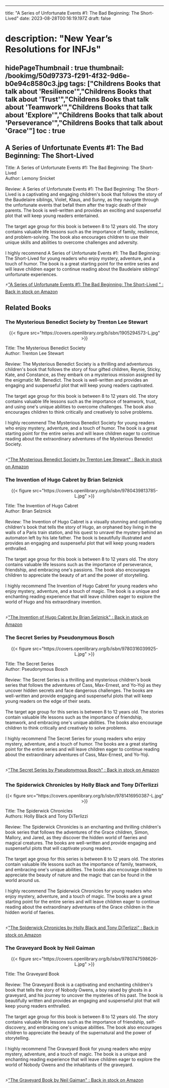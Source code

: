 
---
title: "A Series of Unfortunate Events #1: The Bad Beginning: The Short-Lived"
date: 2023-08-28T00:16:19.197Z
draft: false
# description: "New Year’s Resolutions for INFJs"
hidePageThumbnail : true
thumbnail: /bookimg/50d97373-f291-4f32-9d6e-b0e94c8580c3.jpg
tags: ["Childrens Books that talk about 'Resilience'","Childrens Books that talk about 'Trust'","Childrens Books that talk about 'Teamwork'","Childrens Books that talk about 'Explore'","Childrens Books that talk about 'Perseverance'","Childrens Books that talk about 'Grace'"]
toc : true
---
## A Series of Unfortunate Events #1: The Bad Beginning: The Short-Lived 

Title: A Series of Unfortunate Events #1: The Bad Beginning: The Short-Lived</br>
Author: Lemony Snicket</br></br>
Review: A Series of Unfortunate Events #1: The Bad Beginning: The Short-Lived is a captivating and engaging children's book that follows the story of the Baudelaire siblings, Violet, Klaus, and Sunny, as they navigate through the unfortunate events that befall them after the tragic death of their parents. The book is well-written and provides an exciting and suspenseful plot that will keep young readers entertained.</br></br>
The target age group for this book is between 8 to 12 years old. The story contains valuable life lessons such as the importance of family, resilience, and problem-solving. The book also encourages children to use their unique skills and abilities to overcome challenges and adversity.</br></br>
I highly recommend A Series of Unfortunate Events #1: The Bad Beginning: The Short-Lived for young readers who enjoy mystery, adventure, and a touch of humor. The book is a great starting point for the entire series and will leave children eager to continue reading about the Baudelaire siblings' unfortunate experiences.</br>

<p>⚡<a id="aflink" href="https://www.amazon.com/gp/search?ie=UTF8&tag=klayu00-20&linkCode=ur2&linkId=6639bed89a8ad8dd2705e40644eb43d3&camp=1789&creative=9325&index=books&keywords=A Series of Unfortunate Events #1: The Bad Beginning: The Short-Lived " class="one" target="_blank" title='"A Series of Unfortunate Events #1: The Bad Beginning: The Short-Lived " : Back in stock on Amazon'>"A Series of Unfortunate Events #1: The Bad Beginning: The Short-Lived " : Back in stock on Amazon</a></p>

## Related Books
### The Mysterious Benedict Society by Trenton Lee Stewart
<center>
{{< figure src="https://covers.openlibrary.org/b/isbn/1905294573-L.jpg" >}}
</center>

Title: The Mysterious Benedict Society</br>
Author: Trenton Lee Stewart</br></br>
Review: The Mysterious Benedict Society is a thrilling and adventurous children's book that follows the story of four gifted children, Reynie, Sticky, Kate, and Constance, as they embark on a mysterious mission assigned by the enigmatic Mr. Benedict. The book is well-written and provides an engaging and suspenseful plot that will keep young readers captivated.</br></br>
The target age group for this book is between 8 to 12 years old. The story contains valuable life lessons such as the importance of teamwork, trust, and using one's unique abilities to overcome challenges. The book also encourages children to think critically and creatively to solve problems.</br></br>
I highly recommend The Mysterious Benedict Society for young readers who enjoy mystery, adventure, and a touch of humor. The book is a great starting point for the entire series and will leave children eager to continue reading about the extraordinary adventures of the Mysterious Benedict Society.</br></br>

<p>⚡<a id="aflink" href="https://www.amazon.com/gp/search?ie=UTF8&tag=klayu00-20&linkCode=ur2&linkId=6639bed89a8ad8dd2705e40644eb43d3&camp=1789&creative=9325&index=books&keywords=The Mysterious Benedict Society by Trenton Lee Stewart" class="one" target="_blank" title='"The Mysterious Benedict Society by Trenton Lee Stewart" : Back in stock on Amazon'>"The Mysterious Benedict Society by Trenton Lee Stewart" : Back in stock on Amazon</a></p>

### The Invention of Hugo Cabret by Brian Selznick
<center>
{{< figure src="https://covers.openlibrary.org/b/isbn/9780439813785-L.jpg" >}}
</center>

Title: The Invention of Hugo Cabret</br>
Author: Brian Selznick</br></br>
Review: The Invention of Hugo Cabret is a visually stunning and captivating children's book that tells the story of Hugo, an orphaned boy living in the walls of a Paris train station, and his quest to unravel the mystery behind an automaton left by his late father. The book is beautifully illustrated and provides an engaging and suspenseful plot that will keep young readers enthralled.</br></br>
The target age group for this book is between 8 to 12 years old. The story contains valuable life lessons such as the importance of perseverance, friendship, and embracing one's passions. The book also encourages children to appreciate the beauty of art and the power of storytelling.</br></br>
I highly recommend The Invention of Hugo Cabret for young readers who enjoy mystery, adventure, and a touch of magic. The book is a unique and enchanting reading experience that will leave children eager to explore the world of Hugo and his extraordinary invention.</br></br>

<p>⚡<a id="aflink" href="https://www.amazon.com/gp/search?ie=UTF8&tag=klayu00-20&linkCode=ur2&linkId=6639bed89a8ad8dd2705e40644eb43d3&camp=1789&creative=9325&index=books&keywords=The Invention of Hugo Cabret by Brian Selznick" class="one" target="_blank" title='"The Invention of Hugo Cabret by Brian Selznick" : Back in stock on Amazon'>"The Invention of Hugo Cabret by Brian Selznick" : Back in stock on Amazon</a></p>

### The Secret Series by Pseudonymous Bosch
<center>
{{< figure src="https://covers.openlibrary.org/b/isbn/9780316039925-L.jpg" >}}
</center>

Title: The Secret Series</br>
Author: Pseudonymous Bosch</br></br>
Review: The Secret Series is a thrilling and mysterious children's book series that follows the adventures of Cass, Max-Ernest, and Yo-Yoji as they uncover hidden secrets and face dangerous challenges. The books are well-written and provide engaging and suspenseful plots that will keep young readers on the edge of their seats.</br></br>
The target age group for this series is between 8 to 12 years old. The stories contain valuable life lessons such as the importance of friendship, teamwork, and embracing one's unique abilities. The books also encourage children to think critically and creatively to solve problems.</br></br>
I highly recommend The Secret Series for young readers who enjoy mystery, adventure, and a touch of humor. The books are a great starting point for the entire series and will leave children eager to continue reading about the extraordinary adventures of Cass, Max-Ernest, and Yo-Yoji.</br></br>

<p>⚡<a id="aflink" href="https://www.amazon.com/gp/search?ie=UTF8&tag=klayu00-20&linkCode=ur2&linkId=6639bed89a8ad8dd2705e40644eb43d3&camp=1789&creative=9325&index=books&keywords=The Secret Series by Pseudonymous Bosch" class="one" target="_blank" title='"The Secret Series by Pseudonymous Bosch" : Back in stock on Amazon'>"The Secret Series by Pseudonymous Bosch" : Back in stock on Amazon</a></p>

### The Spiderwick Chronicles by Holly Black and Tony DiTerlizzi
<center>
{{< figure src="https://covers.openlibrary.org/b/isbn/9781416950387-L.jpg" >}}
</center>

Title: The Spiderwick Chronicles</br>
Authors: Holly Black and Tony DiTerlizzi</br></br>
Review: The Spiderwick Chronicles is an enchanting and thrilling children's book series that follows the adventures of the Grace children, Simon, Mallory, and Jared, as they discover the hidden world of faeries and magical creatures. The books are well-written and provide engaging and suspenseful plots that will captivate young readers.</br></br>
The target age group for this series is between 8 to 12 years old. The stories contain valuable life lessons such as the importance of family, teamwork, and embracing one's unique abilities. The books also encourage children to appreciate the beauty of nature and the magic that can be found in the world around us.</br></br>
I highly recommend The Spiderwick Chronicles for young readers who enjoy mystery, adventure, and a touch of magic. The books are a great starting point for the entire series and will leave children eager to continue reading about the extraordinary adventures of the Grace children in the hidden world of faeries.</br></br>

<p>⚡<a id="aflink" href="https://www.amazon.com/gp/search?ie=UTF8&tag=klayu00-20&linkCode=ur2&linkId=6639bed89a8ad8dd2705e40644eb43d3&camp=1789&creative=9325&index=books&keywords=The Spiderwick Chronicles by Holly Black and Tony DiTerlizzi" class="one" target="_blank" title='"The Spiderwick Chronicles by Holly Black and Tony DiTerlizzi" : Back in stock on Amazon'>"The Spiderwick Chronicles by Holly Black and Tony DiTerlizzi" : Back in stock on Amazon</a></p>

### The Graveyard Book by Neil Gaiman
<center>
{{< figure src="https://covers.openlibrary.org/b/isbn/9780747598626-L.jpg" >}}
</center>

Title: The Graveyard Book</br></br>
Review: The Graveyard Book is a captivating and enchanting children's book that tells the story of Nobody Owens, a boy raised by ghosts in a graveyard, and his journey to uncover the mysteries of his past. The book is beautifully written and provides an engaging and suspenseful plot that will keep young readers enthralled.</br></br>
The target age group for this book is between 8 to 12 years old. The story contains valuable life lessons such as the importance of friendship, self-discovery, and embracing one's unique abilities. The book also encourages children to appreciate the beauty of the supernatural and the power of storytelling.</br></br>
I highly recommend The Graveyard Book for young readers who enjoy mystery, adventure, and a touch of magic. The book is a unique and enchanting reading experience that will leave children eager to explore the world of Nobody Owens and the inhabitants of the graveyard.</br></br>

<p>⚡<a id="aflink" href="https://www.amazon.com/gp/search?ie=UTF8&tag=klayu00-20&linkCode=ur2&linkId=6639bed89a8ad8dd2705e40644eb43d3&camp=1789&creative=9325&index=books&keywords=The Graveyard Book by Neil Gaiman" class="one" target="_blank" title='"The Graveyard Book by Neil Gaiman" : Back in stock on Amazon'>"The Graveyard Book by Neil Gaiman" : Back in stock on Amazon</a></p>

